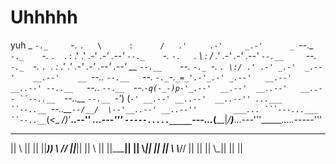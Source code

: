 # Uhhhhh
yuh
_      `-._     `-.     `.   \      :      /   .'     .-'     _.-'      _
 `--._     `-._    `-.    `.  `.    :    .'  .'    .-'    _.-'     _.--'
      `--._    `-._   `-.   `.  \   :   /  .'   .-'   _.-'    _.--'
`--.__     `--._   `-._  `-.  `. `. : .' .'  .-'  _.-'   _.--'     __.--'
__    `--.__    `--._  `-._ `-. `. \:/ .' .-' _.-'  _.--'    __.--'    __
  `--..__   `--.__   `--._ `-._`-.`_=_'.-'_.-' _.--'   __.--'   __..--'
--..__   `--..__  `--.__  `--._`-q(-_-)p-'_.--'  __.--'  __..--'   __..--
      ``--..__  `--..__ `--.__ `-'_) (_`-' __.--' __..--'  __..--''
...___        ``--..__ `--..__`--/__/  \--'__..--' __..--''        ___...
      ```---...___    ``--..__`_(<_   _/)_'__..--''    ___...---'''
```-----....._____```---...___(__\_\_|_/__)___...---'''_____.....-----'''
 ___   __  ________   _______   _       _   _______    ___   __   _______
|| \\  ||     ||     ||_____))  \\     //  ||_____||  || \\  ||  ||_____||
||  \\_||  ___||___  ||     \\   \\___//   ||     ||  ||  \\_||  ||     ||
